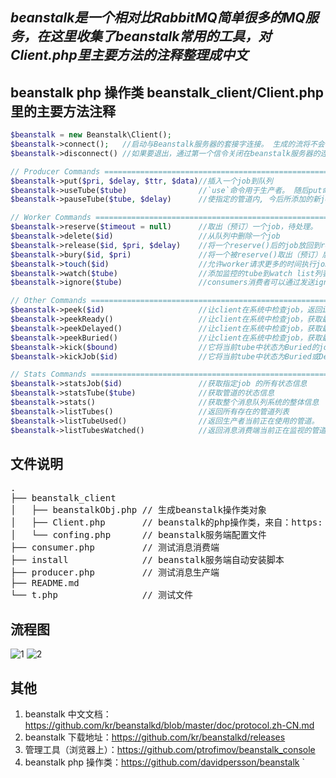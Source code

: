 *beanstalk是一个相对比RabbitMQ简单很多的MQ服务，在这里收集了beanstalk常用的工具，对Client.php里主要方法的注释整理成中文*
---
beanstalk php 操作类 beanstalk_client/Client.php里的主要方法注释
---

```php
$beanstalk = new Beanstalk\Client();
$beanstalk->connect();   //启动与Beanstalk服务器的套接字连接。 生成的流将不会有任何超时设置。
$beanstalk->disconnect() //如果要退出，通过第一个信令关闭在beanstalk服务器的连接,

// Producer Commands ===========================================================================
$beanstalk->put($pri, $delay, $ttr, $data)//插入一个job到队列
$beanstalk->useTube($tube)                //`use`命令用于生产者。 随后put命令将作业放置到由此命令指定的管。 如果没有使用命令，作业将被放入名为`default`的管道中。
$beanstalk->pauseTube($tube, $delay)      //使指定的管道内, 今后所添加的新job在指定的$delay时间后才能被reserve()取出（预订）来处理。

// Worker Commands =============================================================================
$beanstalk->reserve($timeout = null)      //取出（预订）一个job，待处理。
$beanstalk->delete($id)                   //从队列中删除一个job
$beanstalk->release($id, $pri, $delay)    //将一个reserve()后的job放回到ready或delayed队列（也就是在reserve()后用release()，而且前后都不能用delete()）
$beanstalk->bury($id, $pri)               //将一个被reserve()取出（预订）后的job放入到buried状态，并且它会被放入FIFO链接列表中，直到客户端kick这些job，不然它们不会被处理。
$beanstalk->touch($id)                    //允许worker请求更多的时间执行job
$beanstalk->watch($tube)                  //添加监控的tube到watch list列表，reserve指令将会从监控的tube列表获取job，对于每个连接，监控的列表默认为default
$beanstalk->ignore($tube)                 //consumers消费者可以通过发送ignore()来取消监控tube（也就是在watch()之后reserve()之前做）

// Other Commands ==============================================================================
$beanstalk->peek($id)                     //让client在系统中检查job，返回id对应的job
$beanstalk->peekReady()                   //让client在系统中检查job，获取最早一个处于“Ready”状态的job、注意、只能获取当前tube的job
$beanstalk->peekDelayed()                 //让client在系统中检查job，获取最早一个处于“Delayed”状态的job、注意、只能获取当前tube的job
$beanstalk->peekBuried()                  //让client在系统中检查job，获取最早一个处于“Buried”状态的job、注意、只能获取当前tube的job
$beanstalk->kick($bound)                  //它将当前tube中状态为Buried的job迁移为ready状态，一次最多迁移$bound个。
$beanstalk->kickJob($id)                  //它将当前tube中状态为Buried或Delayed的job迁移为ready状态。

// Stats Commands ==============================================================================
$beanstalk->statsJob($id)                 //获取指定job 的所有状态信息
$beanstalk->statsTube($tube)              //获取管道的状态信息
$beanstalk->stats()                       //获取整个消息队列系统的整体信息
$beanstalk->listTubes()                   //返回所有存在的管道列表
$beanstalk->listTubeUsed()                //返回生产者当前正在使用的管道。
$beanstalk->listTubesWatched()            //返回消息消费端当前正在监视的管道列表。
```

文件说明
---
<pre>
.
├── beanstalk_client
│   ├── beanstalkObj.php // 生成beanstalk操作类对象
│   ├── Client.php       // beanstalk的php操作类，来自：https: // github.com/kr/beanstalkd/
│   └── confing.php      // beanstalk服务端配置文件
├── consumer.php         // 测试消息消费端
├── install              // beanstalk服务端自动安装脚本
├── producer.php         // 测试消息生产端
├── README.md
└── t.php                // 测试文件
</pre>

流程图
---
![1](http://wx3.sinaimg.cn/large/68252c5fly1fjycxwyk1zj20nm06ymzt.jpg)
![2](http://wx1.sinaimg.cn/large/68252c5fly1fjycy7pnu4j20p00jgq82.jpg)

其他
---
1. beanstalk 中文文档：https://github.com/kr/beanstalkd/blob/master/doc/protocol.zh-CN.md
2. beanstalk 下载地址：https://github.com/kr/beanstalkd/releases
3. 管理工具（浏览器上）：https://github.com/ptrofimov/beanstalk_console
4. beanstalk php 操作类：https://github.com/davidpersson/beanstalk
`
